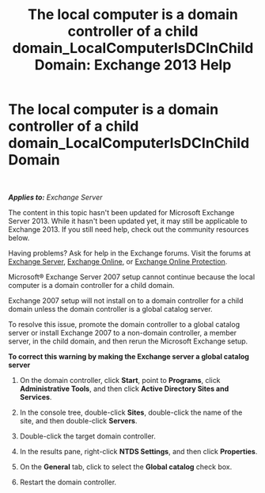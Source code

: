 ﻿---
title: 'The local computer is a domain controller of a child domain_LocalComputerIsDCInChildDomain: Exchange 2013 Help'
TOCTitle: The local computer is a domain controller of a child domain_LocalComputerIsDCInChildDomain
ms:assetid: 7db1dcc0-d953-41b8-b081-2a47a70950c4
ms:mtpsurl: https://technet.microsoft.com/en-us/library/ms.exch.setupreadiness.localcomputerisdcinchilddomain(v=EXCHG.150)
ms:contentKeyID: 46628987
ms.date: 12/09/2016
mtps_version: v=EXCHG.150
---

# The local computer is a domain controller of a child domain\_LocalComputerIsDCInChildDomain

 

_**Applies to:** Exchange Server_


The content in this topic hasn't been updated for Microsoft Exchange Server 2013. While it hasn't been updated yet, it may still be applicable to Exchange 2013. If you still need help, check out the community resources below.

Having problems? Ask for help in the Exchange forums. Visit the forums at [Exchange Server](https://go.microsoft.com/fwlink/p/?linkid=60612), [Exchange Online](https://go.microsoft.com/fwlink/p/?linkid=267542), or [Exchange Online Protection](https://go.microsoft.com/fwlink/p/?linkid=285351).

Microsoft® Exchange Server 2007 setup cannot continue because the local computer is a domain controller for a child domain.

Exchange 2007 setup will not install on to a domain controller for a child domain unless the domain controller is a global catalog server.

To resolve this issue, promote the domain controller to a global catalog server or install Exchange 2007 to a non-domain controller, a member server, in the child domain, and then rerun the Microsoft Exchange setup.

**To correct this warning by making the Exchange server a global catalog server**

1.  On the domain controller, click **Start**, point to **Programs**, click **Administrative Tools**, and then click **Active Directory Sites and Services**.

2.  In the console tree, double-click **Sites**, double-click the name of the site, and then double-click **Servers**.

3.  Double-click the target domain controller.

4.  In the results pane, right-click **NTDS Settings**, and then click **Properties**.

5.  On the **General** tab, click to select the **Global catalog** check box.

6.  Restart the domain controller.

